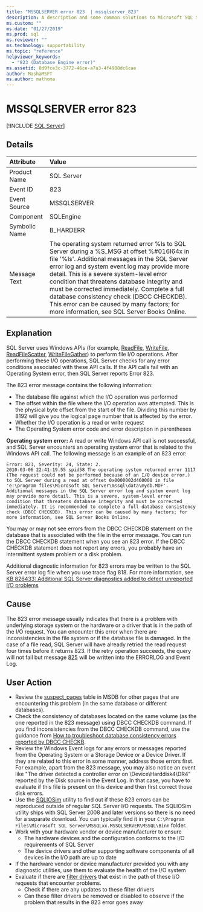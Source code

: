 ```yaml
---
title: "MSSQLSERVER error 823  | mssqlserver_823"
description: A description and some common solutions to Microsoft SQL Server Error 823 (mssqlserver_823), which is a severe system-level error condition that threatens database integrity and must be addressed immediately. 
ms.custom: ""
ms.date: "01/27/2019"
ms.prod: sql
ms.reviewer: ""
ms.technology: supportability
ms.topic: "reference"
helpviewer_keywords: 
  - "823 (Database Engine error)"
ms.assetid: 0d9fce3c-3772-46ce-a7a3-4f4988dc6cae
author: MashaMSFT
ms.author: mathoma
---
```

# MSSQLSERVER error 823
 [!INCLUDE [SQL Server](../../includes/applies-to-version/sqlserver.md)]
  
## Details  
  
| Attribute | Value |  
| :-------- | :---- |  
|Product Name|SQL Server|  
|Event ID|823|  
|Event Source|MSSQLSERVER|  
|Component|SQLEngine|  
|Symbolic Name|B_HARDERR|  
|Message Text|The operating system returned error %ls to SQL Server during a %S_MSG at offset %#016I64x in file '%ls'. Additional messages in the SQL Server error log and system event log may provide more detail. This is a severe system-level error condition that threatens database integrity and must be corrected immediately. Complete a full database consistency check (DBCC CHECKDB). This error can be caused by many factors; for more information, see SQL Server Books Online.|  
  
## Explanation  
SQL Server uses Windows APIs (for example,  [ReadFile](/windows/win32/api/fileapi/nf-fileapi-readfile), [WriteFile](/windows/win32/api/fileapi/nf-fileapi-writefile), [ReadFileScatter](/windows/win32/api/fileapi/nf-fileapi-readfilescatter), [WriteFileGather](/windows/win32/api/fileapi/nf-fileapi-writefilegather)) to perform file I/O operations. After performing these I/O operations, SQL Server checks for any error conditions associated with these API calls. If the API calls fail with an Operating System error, then SQL Server reports Error 823.

 The 823 error message contains the following information:
 - The database file against which the I/O operation was performed
 - The offset within the file where the I/O operation was attempted. This is the physical byte offset from the start of the file. Dividing this number by 8192 will give you the logical page number that is affected by the error.
 - Whether the I/O operation is a read or write request
 - The Operating System error code and error description in parentheses
 

**Operating system error:** A read or write Windows API call is not successful, and SQL Server encounters an operating system error that is related to the Windows API call. The following message is an example of an 823 error:

```
Error: 823, Severity: 24, State: 2.
2010-03-06 22:41:19.55 spid58 The operating system returned error 1117 (The request could not be performed because of an I/O device error.) to SQL Server during a read at offset 0x0000002d460000 in file 'e:\program files\Microsoft SQL Server\mssql\data\mydb.MDF'. Additional messages in the SQL Server error log and system event log may provide more detail. This is a severe, system-level error condition that threatens database integrity and must be corrected immediately. It is recommended to complete a full database consistency check (DBCC CHECKDB). This error can be caused by many factors; for more information, see SQL Server Books Online.
```

You may or may not see errors from the DBCC CHECKDB statement on the database that is associated with the file in the error message. You can run the DBCC CHECKDB statement when you see an 823 error. If the DBCC CHECKDB statement does not report any errors, you probably have an intermittent system problem or a disk problem.

Additional diagnostic information for 823 errors may be written to the SQL Server error log file when you use trace flag 818.
For more information, see [KB 826433: Additional SQL Server diagnostics added to detect unreported I/O problems](https://support.microsoft.com/help/826433/sql-server-diagnostics-added-to-detect-unreported-i-o-problems-due-to)


## Cause
The 823 error message usually indicates that there is a problem with underlying storage system or the hardware or a driver that is in the path of the I/O request. You can encounter this error when there are inconsistencies in the file system or if the database file is damaged. In the case of a file read, SQL Server will have already retried the read request four times before it returns 823. If the retry operation succeeds, the query will not fail but message [825](mssqlserver-825-database-engine-error.md) will be written into the ERRORLOG and Event Log.

## User Action  
 - Review the [suspect_pages](../system-tables/suspect-pages-transact-sql.md) table in MSDB for other pages that are encountering this problem (in the same database or different databases).
 - Check the consistency of databases located on the same volume (as the one reported in the 823 message) using DBCC CHECKDB command. If you find inconsistencies from the DBCC CHECKDB command, use the guidance from [How to troubleshoot database consistency errors reported by DBCC CHECKB](https://support.microsoft.com/help/2015748/how-to-troubleshoot-database-consistency-errors-reported-by-dbcc-check). 
 - Review the Windows Event logs for any errors or messages reported from the Operating System or a Storage Device or a Device Driver. If they are related to this error in some manner, address those errors first. For example, apart from the 823 message, you may also notice an event like "The driver detected a controller error on \Device\Harddisk4\DR4" reported by the Disk source in the Event Log. In that case, you have to evaluate if this file is present on this device and then first correct those disk errors.
 - Use the [SQLIOSim](https://support.microsoft.com/help/231619/how-to-use-the-sqliosim-utility-to-simulate-sql-server-activity-on-a-d) utility to find out if these 823 errors can be reproduced outside of regular SQL Server I/O requests. The SQLIOSim utility ships with SQL Server 2008 and later versions so there is no need for a separate download. You can typically find it in your `C:\Program Files\Microsoft SQL Server\MSSQLxx.MSSQLSERVER\MSSQL\Binn` folder.
 - Work with your hardware vendor or device manufacturer to ensure
   - The hardware devices and the configuration conforms to the I/O requirements of SQL Server
   - The device drivers and other supporting software components of all devices in the I/O path are up to date
 - If the hardware vendor or device manufacturer provided you with any diagnostic utilities, use them to evaluate the health of the I/O system
 - Evaluate if there are [filter drivers](https://support.microsoft.com/help/2454053/use-of-system-filter-drivers-can-lead-to-sql-server-database-engine-pe) that exist in the path of these I/O requests that encounter problems.
   - Check if there are any updates to these filter drivers
   - Can these filter drivers be removed or disabled to observe if the problem that results in the 823 error goes away  
